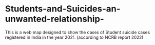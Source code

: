 # Students-and-Suicides-an-unwanted-relationship-
This is a web map designed to show the cases of Student suicide cases registered in India in the year 2021. (according to NCRB report 2022)
